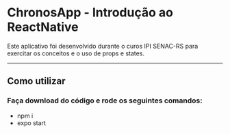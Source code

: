 # ChronosApp - Introdução ao ReactNative
Este aplicativo foi desenvolvido durante o curos IPI SENAC-RS para exercitar os conceitos e o uso de props e states.


---
## Como utilizar
### Faça download do código e rode os seguintes comandos:
* npm i
* expo start
